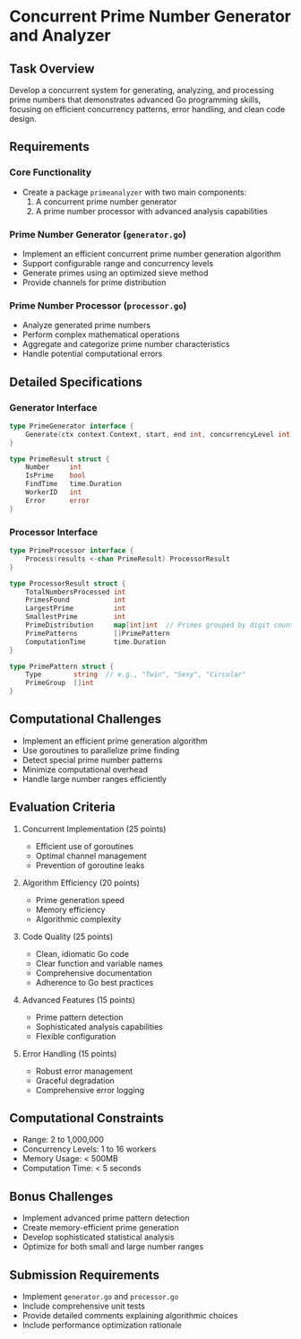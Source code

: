 # Concurrent Prime Number Generator and Analyzer

## Task Overview

Develop a concurrent system for generating, analyzing, and processing prime numbers that demonstrates advanced Go programming skills, focusing on efficient concurrency patterns, error handling, and clean code design.

## Requirements

### Core Functionality

- Create a package `primeanalyzer` with two main components:
  1. A concurrent prime number generator
  2. A prime number processor with advanced analysis capabilities

### Prime Number Generator (`generator.go`)

- Implement an efficient concurrent prime number generation algorithm
- Support configurable range and concurrency levels
- Generate primes using an optimized sieve method
- Provide channels for prime distribution

### Prime Number Processor (`processor.go`)

- Analyze generated prime numbers
- Perform complex mathematical operations
- Aggregate and categorize prime number characteristics
- Handle potential computational errors

## Detailed Specifications

### Generator Interface

```go
type PrimeGenerator interface {
    Generate(ctx context.Context, start, end int, concurrencyLevel int) <-chan PrimeResult
}

type PrimeResult struct {
    Number     int
    IsPrime    bool
    FindTime   time.Duration
    WorkerID   int
    Error      error
}
```

### Processor Interface

```go
type PrimeProcessor interface {
    Process(results <-chan PrimeResult) ProcessorResult
}

type ProcessorResult struct {
    TotalNumbersProcessed int
    PrimesFound           int
    LargestPrime          int
    SmallestPrime         int
    PrimeDistribution     map[int]int  // Primes grouped by digit count
    PrimePatterns         []PrimePattern
    ComputationTime       time.Duration
}

type PrimePattern struct {
    Type        string  // e.g., "Twin", "Sexy", "Circular"
    PrimeGroup  []int
}
```

## Computational Challenges

- Implement an efficient prime generation algorithm
- Use goroutines to parallelize prime finding
- Detect special prime number patterns
- Minimize computational overhead
- Handle large number ranges efficiently

## Evaluation Criteria

1. Concurrent Implementation (25 points)

   - Efficient use of goroutines
   - Optimal channel management
   - Prevention of goroutine leaks

2. Algorithm Efficiency (20 points)

   - Prime generation speed
   - Memory efficiency
   - Algorithmic complexity

3. Code Quality (25 points)

   - Clean, idiomatic Go code
   - Clear function and variable names
   - Comprehensive documentation
   - Adherence to Go best practices

4. Advanced Features (15 points)

   - Prime pattern detection
   - Sophisticated analysis capabilities
   - Flexible configuration

5. Error Handling (15 points)
   - Robust error management
   - Graceful degradation
   - Comprehensive error logging

## Computational Constraints

- Range: 2 to 1,000,000
- Concurrency Levels: 1 to 16 workers
- Memory Usage: < 500MB
- Computation Time: < 5 seconds

## Bonus Challenges

- Implement advanced prime pattern detection
- Create memory-efficient prime generation
- Develop sophisticated statistical analysis
- Optimize for both small and large number ranges

## Submission Requirements

- Implement `generator.go` and `processor.go`
- Include comprehensive unit tests
- Provide detailed comments explaining algorithmic choices
- Include performance optimization rationale
